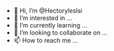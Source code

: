 - 👋 Hi, I’m @Hectoryleslsi
- 👀 I’m interested in ...
- 🌱 I’m currently learning ...
- 💞️ I’m looking to collaborate on ...
- 📫 How to reach me ...

<!---
Hectoryleslsi/Hectoryleslsi is a ✨ special ✨ repository because its `README.md` (this file) appears on your GitHub profile.
You can click the Preview link to take a look at your changes.
--->
